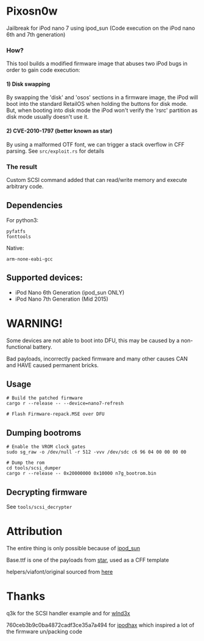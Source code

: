 # Pixosn0w
Jailbreak for iPod nano 7 using ipod_sun (Code execution on the iPod nano 6th and 7th generation)

### How?
This tool builds a modified firmware image that abuses two iPod bugs in order to gain code execution:

#### 1) Disk swapping
By swapping the 'disk' and 'osos' sections in a firmware image, the iPod will boot into the standard RetailOS when holding the buttons for disk mode. But, when booting into disk mode the iPod won't verify the 'rsrc' partition as disk mode usually doesn't use it.

#### 2) CVE-2010-1797 (better known as star)
By using a malformed OTF font, we can trigger a stack overflow in CFF parsing. See `src/exploit.rs` for details 

### The result
Custom SCSI command added that can read/write memory and execute arbitrary code.

## Dependencies
For python3:
```
pyfatfs
fonttools
```
Native:
```
arm-none-eabi-gcc
```

## Supported devices:
- iPod Nano 6th Generation (ipod_sun ONLY)
- iPod Nano 7th Generation (Mid 2015)


# WARNING!
Some devices are not able to boot into DFU, this may be caused by a non-functional battery.

Bad payloads, incorrectly packed firmware and many other causes CAN and HAVE caused permanent bricks.

## Usage
```shell
# Build the patched firmware
cargo r --release -- --device=nano7-refresh

# Flash Firmware-repack.MSE over DFU
```

## Dumping bootroms
```shell
# Enable the VROM clock gates
sudo sg_raw -o /dev/null -r 512 -vvv /dev/sdc c6 96 04 00 00 00 00

# Dump the rom
cd tools/scsi_dumper
cargo r --release -- 0x20000000 0x10000 n7g_bootrom.bin
```

## Decrypting firmware
See `tools/scsi_decrypter`

# Attribution
The entire thing is only possible because of [ipod_sun](https://github.com/CUB3D/ipod_sun)

Base.ttf is one of the payloads from [star](https://github.com/comex/star), used as a CFF template

helpers/viafont/original sourced from [here](http://www.publicdomainfiles.com/show_file.php?id=13949894425072)


# Thanks
q3k for the SCSI handler example and for [wInd3x](https://github.com/freemyipod/wInd3x)

760ceb3b9c0ba4872cadf3ce35a7a494 for [ipodhax](https://github.com/760ceb3b9c0ba4872cadf3ce35a7a494/ipodhax) which inspired a lot of the firmware un/packing code


